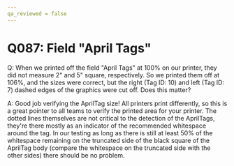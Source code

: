 ```yaml
---
qa_reviewed = false
---
```


# Q087: Field "April Tags"

Q: When we printed off the field "April Tags" at 100% on our printer, they did not measure 2" and 5" square, respectively. So we printed them off at 106%, and the sizes were correct, but the right (Tag ID: 10) and left (Tag ID: 7) dashed edges of the graphics were cut off. Does this matter?

A: Good job verifying the AprilTag size! All printers print differently, so this is a great pointer to all teams to verify the printed area for your printer. The dotted lines themselves are not critical to the detection of the AprilTags, they're there mostly as an indicator of the recommended whitespace around the tag. In our testing as long as there is still at least 50% of the whitespace remaining on the truncated side of the black square of the AprilTag body (compare the whitespace on the truncated side with the other sides) there should be no problem.
